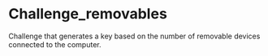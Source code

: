 # Challenge_removables
Challenge that generates a key based on the number of  removable devices connected to the computer.
